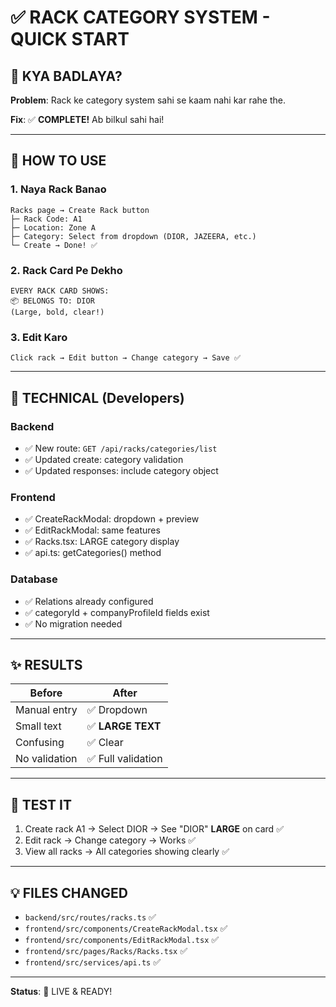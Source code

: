 # ✅ RACK CATEGORY SYSTEM - QUICK START

## 🎯 KYA BADLAYA?

**Problem**: Rack ke category system sahi se kaam nahi kar rahe the.

**Fix**: ✅ **COMPLETE!** Ab bilkul sahi hai!

---

## 📱 HOW TO USE

### 1. Naya Rack Banao

```
Racks page → Create Rack button
├─ Rack Code: A1
├─ Location: Zone A
├─ Category: Select from dropdown (DIOR, JAZEERA, etc.)
└─ Create → Done! ✅
```

### 2. Rack Card Pe Dekho

```
EVERY RACK CARD SHOWS:
📦 BELONGS TO: DIOR
(Large, bold, clear!)
```

### 3. Edit Karo

```
Click rack → Edit button → Change category → Save ✅
```

---

## 🔧 TECHNICAL (Developers)

### Backend
- ✅ New route: `GET /api/racks/categories/list`
- ✅ Updated create: category validation
- ✅ Updated responses: include category object

### Frontend
- ✅ CreateRackModal: dropdown + preview
- ✅ EditRackModal: same features
- ✅ Racks.tsx: LARGE category display
- ✅ api.ts: getCategories() method

### Database
- ✅ Relations already configured
- ✅ categoryId + companyProfileId fields exist
- ✅ No migration needed

---

## ✨ RESULTS

| Before | After |
|--------|-------|
| Manual entry | ✅ Dropdown |
| Small text | ✅ **LARGE TEXT** |
| Confusing | ✅ Clear |
| No validation | ✅ Full validation |

---

## 🚀 TEST IT

1. Create rack A1 → Select DIOR → See "DIOR" **LARGE** on card ✅
2. Edit rack → Change category → Works ✅
3. View all racks → All categories showing clearly ✅

---

## 💡 FILES CHANGED

- `backend/src/routes/racks.ts` ✅
- `frontend/src/components/CreateRackModal.tsx` ✅
- `frontend/src/components/EditRackModal.tsx` ✅
- `frontend/src/pages/Racks/Racks.tsx` ✅
- `frontend/src/services/api.ts` ✅

---

**Status**: 🚀 LIVE & READY!
